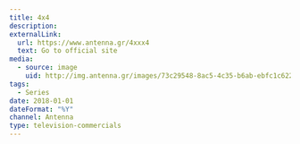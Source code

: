 ```yaml
---
title: 4x4 
description: 
externalLink:
  url: https://www.antenna.gr/4xxx4
  text: Go to official site
media:
  - source: image
    uid: http://img.antenna.gr/images/73c29548-8ac5-4c35-b6ab-ebfc1c622fba.jpg
tags: 
  - Series
date: 2018-01-01
dateFormat: "%Y"
channel: Antenna
type: television-commercials
---
```

